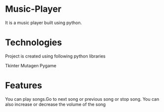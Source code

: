 # Music-Player


It is a music player built using python.

# Technologies
Project is created using following python libraries

Tkinter
Mutagen
Pygame

# Features
You can play songs.Go to next song or previous song or stop song. You can also increase or decrease the volume of the song
